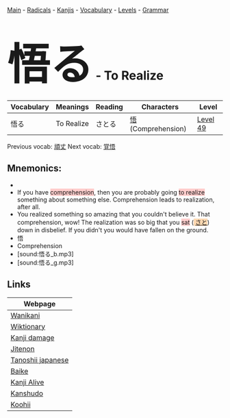<style> bigfont {font-size: 100px}</style>
[Main](../README.md) -
[Radicals](../radicals.md) -
[Kanjis](../kanjis.md) -
[Vocabulary](../vocabulary.md) -
[Levels](../levels.md) -
[Grammar](../grammar.md)
# <bigfont> 悟る</bigfont> - To Realize 

| Vocabulary | Meanings | Reading | Characters | Level |
| --- | --- | --- | --- | --- |
| 悟る | To Realize | さとる |  [悟](../kanjis/悟.md) (Comprehension) | [Level 49](../levels/wk_level49.md) |

Previous vocab: [頑丈](頑丈.md) Next vocab: [覚悟](覚悟.md) 

## Mnemonics:

* 
* If you have <span style="background-color:#ffcccb"> comprehension</span>, then you are probably going <span style="background-color:#ffcccb"> to realize</span> something about something else. Comprehension leads to realization, after all.
* You realized something so amazing that you couldn't believe it. That comprehension, wow! The realization was so big that you <span style="background-color:#ffcccb"> sat</span> (<span style="background-color:#fed8b1"> [さと](https://jisho.org/search/さと)</span>) down in disbelief. If you didn't you would have fallen on the ground.
* 悟
* Comprehension
* [sound:悟る_b.mp3]
* [sound:悟る_g.mp3]


## Links 

| Webpage |
| --- |
| [Wanikani          ](https://www.wanikani.com/kanji/悟る) |
| [Wiktionary        ](https://en.wiktionary.org/wiki/悟る) |
| [Kanji damage      ](http://www.kanjidamage.com/kanji/search?utf8=✓&q=悟る) |
| [Jitenon           ](https://jitenon.com/kanji/悟る) |
| [Tanoshii japanese ](https://www.tanoshiijapanese.com/dictionary/kanji.cfm?k=悟る) |
| [Baike             ](https://baike.baidu.com/item/悟る) |
| [Kanji Alive       ](https://app.kanjialive.com/悟る) |
| [Kanshudo          ](https://www.kanshudo.com/searchmn?q=悟る) |
| [Koohii            ](https://kanji.koohii.com/study/kanji/悟る) |
